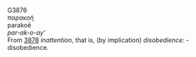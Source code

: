 <body>
  <p>G3876<br>  παρακοή  <br> parakoē  <br><i>par-ak-o-ay‘ </i><br>From <a href="g3878.htm">3878</a>  <i>inattention</i>, that is, (by implication) <i>disobedience:</i> - disobedience.<br></p>
 </body>